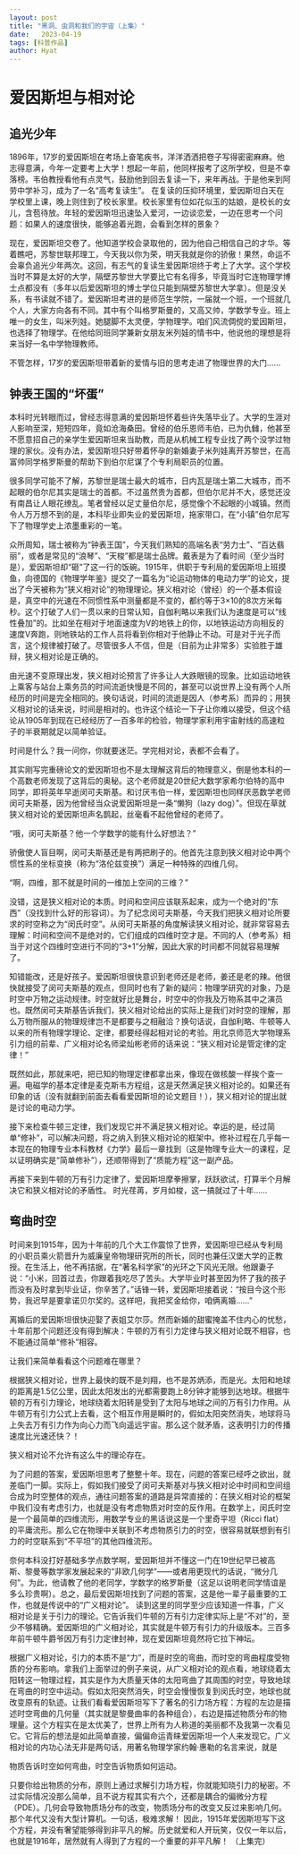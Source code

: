 ```yaml
---
layout: post
title: "黑洞、虫洞和我们的宇宙（上集）"
date:   2023-04-19
tags: [科普作品]
author: Hyat
---
```

# 爱因斯坦与相对论

## 追光少年
1896年，17岁的爱因斯坦在考场上奋笔疾书，洋洋洒洒把卷子写得密密麻麻。他志得意满，今年一定要考上大学！想起一年前，他同样报考了这所学校，但是不幸落榜。韦伯教授看他有点灵气，鼓励他到回去复读一下，来年再战。于是他来到阿劳中学补习，成为了一名“高考复读生”。
在复读的压抑环境里，爱因斯坦白天在学校里上课，晚上则住到了校长家里。校长家里有位如花似玉的姑娘，是校长的女儿，含苞待放。年轻的爱因斯坦迅速坠入爱河，一边谈恋爱，一边在思考一个问题：如果人的速度很快，能够追着光跑，会看到怎样的景象？

现在，爱因斯坦交卷了。他知道学校会录取他的，因为他自己相信自己的才华。等着瞧吧，苏黎世联邦理工，今天我以你为荣，明天我就是你的骄傲！果然，命运不会辜负追光少年两次。这回，有志气的复读生爱因斯坦终于考上了大学。这个学校当时不算是太好的大学，隔壁苏黎世大学要比它有名得多，毕竟当时它连物理学博士点都没有（多年以后爱因斯坦的博士学位只能到隔壁苏黎世大学拿）。但是没关系，有书读就不错了。爱因斯坦考进的是师范生学院，一届就一个班，一个班就几个人，大家方向各有不同。其中有个叫格罗斯曼的，又高又帅，学数学专业。班上唯一的女生，叫米列娃。她腿脚不太灵便，学物理学。咱们风流倜傥的爱因斯坦，也选择了物理学。在他给同班同学兼新女朋友米列娃的情书中，他说他的理想是将来当好一名中学物理教师。

不管怎样，17岁的爱因斯坦带着新的爱情与旧的思考走进了物理世界的大门……

## 钟表王国的“坏蛋”

本科时光转眼而过，曾经志得意满的爱因斯坦怀着些许失落毕业了。大学的生涯对人影响至深，短短四年，竟如沧海桑田。曾经的伯乐恩师韦伯，已为仇雠，他甚至不愿意招自己的亲学生爱因斯坦来当助教，而是从机械工程专业找了两个没学过物理的家伙。没有办法，爱因斯坦只好带着怀孕的新婚妻子米列娃离开苏黎世，在高富帅同学格罗斯曼的帮助下到伯尔尼谋了个专利局职员的位置。

很多同学可能不了解，苏黎世是瑞士最大的城市，日内瓦是瑞士第二大城市，而不起眼的伯尔尼其实是瑞士的首都。不过虽然贵为首都，但伯尔尼并不大，感觉还没有南昌让人眼花缭乱。笔者曾经以足丈量伯尔尼，感觉像个不起眼的小城镇。然而令人万万想不到的是，本科毕业即失业的爱因斯坦，拖家带口，在“小镇”伯尔尼写下了物理学史上浓墨重彩的一笔。

众所周知，瑞士被称为“钟表王国”，今天我们熟知的高端名表“劳力士”、“百达翡丽”，或者是常见的“浪琴”、“天梭”都是瑞士品牌。戴表是为了看时间（至少当时是），爱因斯坦却“砸”了这一行的饭碗。1915年，供职于专利局的爱因斯坦上班摸鱼，向德国的《物理学年鉴》提交了一篇名为“论运动物体的电动力学”的论文，提出了今天被称为“狭义相对论”的物理理论。狭义相对论（曾经）的一个基本假设是，真空中的光速在不同惯性系中测量都是不变的，都约等于3×10的8次方米每秒。这个打破了人们一贯以来的日常认知，自伽利略以来我们认为速度是可以“线性叠加”的。比如坐在相对于地面速度为V的地铁上的你，以地铁运动方向相反的速度V奔跑，则地铁站的工作人员将看到你相对于他静止不动。可是对于光子而言，这个规律被打破了。尽管很多人不信，但是（目前为止非常多）实验胜于雄辩，狭义相对论是正确的。

由光速不变原理出发，狭义相对论预言了许多让人大跌眼镜的现象。比如运动地铁上乘客与站台上乘务员的时间流逝快慢是不同的，甚至可以说世界上没有两个人所经历的时间是完全相同的。换句话说，时间的流逝是因人（参考系）而异的；用狭义相对论的话来说，时间是相对的。也许这个结论一下子让你难以接受，但这个结论从1905年到现在已经经历了一百多年的检验，物理学家利用宇宙射线的高速粒子的半衰期就足以简单验证。

时间是什么？我一问你，你就要迷茫。学完相对论，表都不会看了。

其实刚写完重磅论文的爱因斯坦也不是太理解这背后的物理意义，倒是他本科的一个高数老师发现了这背后的奥秘。这个老师就是20世纪大数学家希尔伯特的高中同学，即将英年早逝闵可夫斯基。和讨厌韦伯一样，爱因斯坦也同样厌恶数学老师闵可夫斯基，因为他曾经当众说爱因斯坦是一条“懒狗（lazy dog）”。但现在草就狭义相对论的爱因斯坦声名鹊起，丝毫看不起他曾经的老师了。

“哦，闵可夫斯基？他一个学数学的能有什么好想法？”

骄傲使人盲目啊，闵可夫斯基还是有两把刷子的。他首先注意到狭义相对论中两个惯性系的坐标变换（称为“洛伦兹变换”）满足一种特殊的四维几何。

“啊，四维，那不就是时间的一维加上空间的三维？”

没错，这是狭义相对论的本质。时间和空间应该联系起来，成为一个绝对的“东西”（没找到什么好的形容词）。为了纪念闵可夫斯基，今天我们把狭义相对论所要求的时空称之为“闵氏时空”。从闵可夫斯基的角度解读狭义相对论，就非常容易去理解：时间和空间不是绝对的，它们组成的四维时空才是。不同的人（参考系）相当于对这个四维时空进行不同的“3+1”分解，因此大家的时间都不同就容易理解了。

知错能改，还是好孩子。爱因斯坦很快意识到老师还是老师，姜还是老的辣。他很快就接受了闵可夫斯基的观点，但同时也有了新的疑问：物理学研究的对象，乃是时空中万物之运动规律。时空就好比是舞台，时空中的你我及万物系其中之演员也。既然闵可夫斯基告诉我们，狭义相对论给出的实际上是我们对时空的理解，那么万物所服从的物理规律岂不是都要与之相融洽？换句话说，自伽利略、牛顿等人以来的所有物理学理论、定律，都要经得起相对论的考验。用北京师范大学物理系引力组的前辈、广义相对论名师梁灿彬老师的话来说：“狭义相对论是管定律的定律！”

既然如此，那就来吧，把已知的物理定律都拿出来，像现在做核酸一样挨个查一遍。电磁学的基本定律是麦克斯韦方程组，这是天然满足狭义相对论的。如果还有印象的话（没有就翻到前面去看看爱因斯坦的论文题目！），狭义相对论的提出就是讨论的电动力学。

接下来检查牛顿三定律，我们发现它并不满足狭义相对论。幸运的是，经过简单“修补”，可以解决问题，将之纳入到狭义相对论的框架中。修补过程在几乎每一本现在的物理专业本科教材《力学》最后一章找到（这是物理专业大一的课程，足以证明确实是“简单修补”），还顺带得到了“质能方程”这一副产品。

再接下来到牛顿的万有引力定律了，爱因斯坦摩拳擦掌，跃跃欲试，打算半个月解决它和狭义相对论的矛盾性。
时光荏苒，岁月如梭，这一搞就过了十年……

## 弯曲时空

时间来到1915年，因为十年前的几个大工作震惊了世界，爱因斯坦已经从专利局的小职员乘火箭晋升为威廉皇帝物理研究所的所长，同时也兼任汉堡大学的正教授。在生活上，他不再拮据，在“著名科学家”的光环之下风光无限。他跟妻子说：“小米，回首过去，你跟着我吃尽了苦头。大学毕业时甚至因为怀了我的孩子而没有及时拿到毕业证，你辛苦了。”话锋一转，爱因斯坦接着说：“按目今这个形势，我迟早是要拿诺贝尔奖的。这样吧，我把奖金给你，咱俩离婚……”

离婚后的爱因斯坦很快迎娶了表姐艾尔莎。然而新婚的甜蜜掩盖不住内心的忧愁，十年前那个问题还没有得到解决：牛顿的万有引力定律与狭义相对论既不相容，也不能通过简单“修补”相容。

让我们来简单看看这个问题难在哪里？

根据狭义相对论，世界上最快的既不是刘翔，也不是苏炳添，而是光。太阳和地球的距离是1.5亿公里，因此太阳发出的光都需要跑上8分钟才能够到达地球。根据牛顿的万有引力理论，地球绕着太阳转是受到了太阳与地球之间的万有引力作用。从牛顿万有引力公式上去看，这个相互作用是瞬时的，假如太阳突然消失，地球将马上失去万有引力作为向心力而飞向遥远宇宙。那么这个就矛盾，这表明引力的传播速度比光速还快？！

狭义相对论不允许有这么牛的理论存在。

为了问题的答案，爱因斯坦思考了整整十年。现在，问题的答案已经呼之欲出，就差临门一脚。实际上，假如我们接受了闵可夫斯基对与狭义相对论中时间和空间组合成为时空整体的观点，通往问题答案的道路是异常直接的：在狭义相对论的框架中我们没有考虑引力，也就是没有考虑物质对时空的反作用。在数学上，闵氏时空是一个最简单的四维流形，用数学专业的黑话说这是一个里奇平坦（Ricci flat）的平庸流形。那么它在物理中关联到不考虑物质引力的时空，很容易就联想到有引力的时空联系到“不平坦”的其他四维流形。

奈何本科没打好基础多学点数学啊，爱因斯坦并不懂这一门在19世纪早已被高斯、黎曼等数学家发展起来的“非欧几何学”——或者用更现代的话说，“微分几何”。为此，他请教了他的老同学，学数学的格罗斯曼（这足以说明老同学情谊是多么珍贵啊）。总之，最后爱因斯坦找到了问题的答案，这是他一辈子最重要的工作，也就是传说中的“广义相对论”。
读到这里的同学至少应该知道一件事，广义相对论是关于引力的理论。它告诉我们牛顿的万有引力定律实际上是“不对”的，至少不够精确。爱因斯坦的广义相对论，其实就是牛顿万有引力的升级版本。三百多年前牛顿牛爵爷因万有引力定律封神，现在爱因斯坦竟然将它拉下神坛。

根据广义相对论，引力的本质不是“力”，而是时空的弯曲，而时空的弯曲程度受物质的分布影响。拿我们上面举过的例子来说，从广义相对论的观点看，地球绕着太阳转这一物理过程，其实是作为大质量天体的太阳弯曲了其周围的时空，导致地球在弯曲的时空中运动。假如太阳突然消失，时空会慢慢恢复到闵氏时空，地球也就改变原有的轨迹。让我们看看爱因斯坦写下了著名的引力场方程：方程的左边是描述时空弯曲的几何量（其实就是黎曼曲率的各种组合），右边是描述物质分布的物理量。这个方程实在是太优美了，世界上所有为人称道的美丽都不及我第一次看见它。它背后的想法是如此简单直接，偏偏命运青睐爱因斯坦一个人来发现它。广义相对论的内功心法无非是两句话，用著名物理学家约翰·惠勒的名言来说，就是

物质告诉时空如何弯曲，时空告诉物质如何运动。

只要你给出物质的分布，原则上通过求解引力场方程，你就能知晓引力的秘密。不过实际情况没那么简单，且不说方程其实有六个，还都是耦合的偏微分方程（PDE）。几何会导致物质场分布的改变，物质场分布的改变又反过来影响几何。那个年代又没有大型计算机。一句话，极难求解！
因此，1915年爱因斯坦写下这个方程，并没有奢望能够得到非平凡的解。历史就爱和人开玩笑，仅仅一年以后，也就是1916年，居然就有人得到了方程的一个重要的非平凡解！
（上集完）



